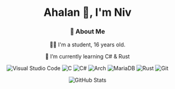 <div align="center">
<h1>Ahalan 👋, I'm Niv</h1>
  
### 💫 About Me

🧑‍🎓 I'm a student, 16 years old.

🌱 I’m currently learning C# & Rust

![Visual Studio Code](https://img.shields.io/badge/Visual%20Studio%20Code-0078d7.svg?style=for-the-badge&logo=visual-studio-code&logoColor=white)
![C](https://img.shields.io/badge/c-%2300599C.svg?style=for-the-badge&logo=c&logoColor=white)
![C#](https://img.shields.io/badge/c%23-%23239120.svg?style=for-the-badge&logo=csharp&logoColor=white)
![Arch](https://img.shields.io/badge/Arch%20Linux-1793D1?logo=arch-linux&logoColor=fff&style=for-the-badge) 
![MariaDB](https://img.shields.io/badge/MariaDB-003545?style=for-the-badge&logo=mariadb&logoColor=white)
![Rust](https://img.shields.io/badge/rust-%23000000.svg?style=for-the-badge&logo=rust&logoColor=white)
![Git](https://img.shields.io/badge/git-%23F05033.svg?style=for-the-badge&logo=git&logoColor=white)

![GitHub Stats](https://github-readme-stats.vercel.app/api?username=NivGon&show_icons=true&theme=catppuccin_mocha)


